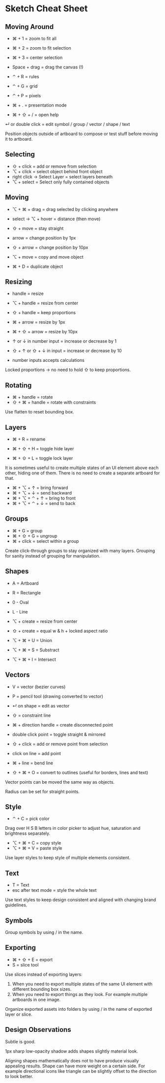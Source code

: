 # Sketch Cheat Sheet

## Moving Around

* ⌘ + 1 = zoom to fit all
* ⌘ + 2 = zoom to fit selection
* ⌘ + 3 = center selection

* Space + drag = drag the canvas \(!\)

* ⌃ + R = rules

* ⌃ + G = grid
* ⌃ + P = pixels

* ⌘ + . = presentation mode

* ⌘ + ⇧ + / = open help

↵ or double click = edit symbol / group / vector / shape / text

Position objects outside of artboard to compose or test stuff before moving it to artboard.

## Selecting

* ⇧ + click = add or remove from selection
* ⌥ + click = select object behind front object
* right click → Select Layer = select layers beneath
* ⌥ + select = Select only fully contained objects

## Moving

* ⌥ + ⌘ + drag = drag selected by clicking anywhere

* select → ⌥ + hover = distance \(then move\)

* ⇧ + move = stay straight
* arrow = change position by 1px
* ⇧ + arrow = change position by 10px

* ⌥ + move = copy and move object

* ⌘ + D = duplicate object

## Resizing

* handle = resize
* ⌥ + handle = resize from center
* ⇧ + handle = keep proportions
* ⌘ + arrow = resize by 1px
* ⌘ + ⇧ + arrow = resize by 10px

* ↑ or ↓ in number input = increase or decrease by 1

* ⇧ + ↑ or ⇧ + ↓ in input = increase or decrease by 10
* number inputs accepts calculations

Locked proportions → no need to hold ⇧ to keep proportions.

## Rotating

* ⌘ + handle = rotate
* ⇧ + ⌘ + handle = rotate with constraints

Use flatten to reset bounding box.

## Layers

* ⌘ + R = rename

* ⌘ + ⇧ + H = toggle hide layer

* ⌘ + ⇧ + L = toggle lock layer

It is sometimes useful to create multiple states of an UI element above each other, hiding one of them. There is no need to create a separate artboard for that.

* ⌘ + ⌥ + ↑ = bring forward
* ⌘ + ⌥ + ↓ = send backward
* ⌘ + ⌥ + ⌃ + ↑ = bring to front
* ⌘ + ⌥ + ⌃ + ↓ = send to back

## Groups

* ⌘ + G = group
* ⌘ + ⇧ + G = ungroup
* ⌘ + click = select within a group

Create click-through groups to stay organized with many layers. Grouping for sanity instead of grouping for manipulation.

## Shapes

* A = Artboard
* R = Rectangle
* 0 - Oval
* L - Line

* ⌥ + create = resize from center

* ⇧ + create = equal w & h + locked aspect ratio

* ⌥ + ⌘ + U = Union

* ⌥ + ⌘ + S = Substract
* ⌥ + ⌘ + I = Intersect

## Vectors

* V = vector \(bezier curves\)
* P = pencil tool \(drawing converted to vector\)
* ↵ on shape = edit as vector

* ⇧ = constraint line

* ⌘ + direction handle = create disconnected point

* double click point = toggle straight & mirrored

* ⇧ + click = add or remove point from selection
* click on line = add point
* ⌘ + line = bend line

* ⇧ + ⌘ + O = convert to outlines \(useful for borders, lines and text\)

Vector points can be moved the same way as objects.

Radius can be set for straight points.

## Style

* ⌃ + C = pick color

Drag over H S B letters in color picker to adjust hue, saturation and brightness separately.

* ⌥ + ⌘ + C = copy style
* ⌥ + ⌘ + V = paste style

Use layer styles to keep style of multiple elements consistent.

## Text

* T = Text
* esc after text mode = style the whole text

Use text styles to keep design consistent and aligned with changing brand guidelines.

## Symbols

Group symbols by using / in the name.

## Exporting

* ⌘ + ⇧ + E = export
* S = slice tool

Use slices instead of exporting layers:

1. When you need to export multiple states of the same UI element with different bounding box sizes.
2. When you need to export things as they look. For example multiple artboards in one image.

Organize exported assets into folders by using / in the name of exported layer or slice.

## Design Observations

Subtle is good.

1px sharp low-opacity shadow adds shapes slightly material look.

Aligning shapes mathematically does not to have produce visually appealing results. Shape can have more weight on a certain side. For example directional icons like triangle can be slightly offset to the direction to look better.

